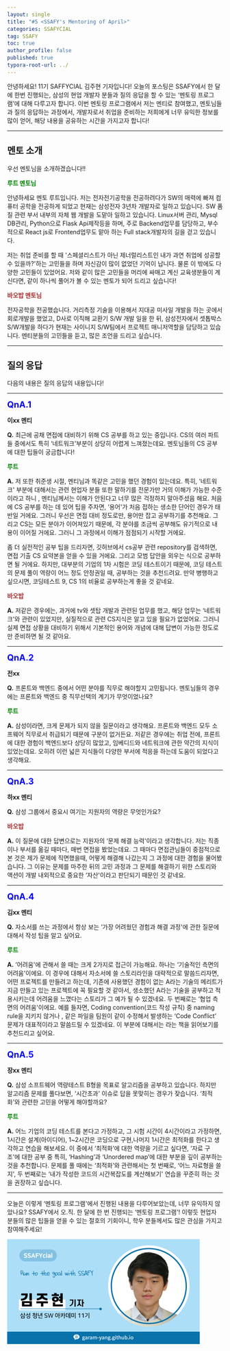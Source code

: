 ```yaml
---
layout: single
title: "#5 <SSAFY's Mentoring of April>"
categories: SSAFYCIAL
tag: SSAFY
toc: true
author_profile: false
published: true
typora-root-url: ../
---
```


 안녕하세요! 11기 SAFFYCIAL 김주현 기자입니다!  오늘의 포스팅은 SSAFY에서 한 달에 한번 진행되는, 삼성의 현업 개발자 분들과 질의 응답을 할 수 있는 ‘멘토링 프로그램’에 대해 다루고자 합니다. 이번 멘토링 프로그램에서 저는 멘티로 참여했고, 멘토님들과 질의 응답하는 과정에서, 개발자로서 취업을 준비하는 저희에게 너무 유익한 정보를 많이 얻어, 해당 내용을 공유하는 시간을 가지고자 합니다! 

<hr>

## 멘토 소개

우선 멘토님을 소개하겠습니다!!

<span style="color:green;">**루트 멘토님**</span>

 안녕하세요 멘토 루트입니다. 저는 전자전기공학을 전공하려다가 SW의 매력에 빠져 컴퓨터 공학을 전공하게 되었고 현재는 삼성전자 3년차 개발자로 일하고 있습니다. SW 품질 관련 부서 내부의 자체 웹 개발을 도맡아 일하고 있습니다. Linux서버 관리, Mysql DB관리, Python으로 Flask Api제작등을 하며, 주로 Backend업무를 담당하고, 부수적으로 React js로 Frontend업무도 맡아 하는 Full stack개발자의 길을 걷고 있습니다.

저는 취업 준비를 할 때 '스페셜리스트가 아닌 제너럴리스트인 내가 과연 취업에 성공할 수 있을까?'하는 고민들을 하며 자신감이 많이 없었던 기억이 납니다. 물론 이 밖에도 다양한 고민들이 있었어요. 저와 같이 많은 고민들을 머리에 싸매고 계신 교육생분들이 계신다면, 같이 하나씩 풀어가 볼 수 있는 멘토가 되어 드리고 싶습니다!

<span style="color:brown;">**바오밥 멘토님**</span>

 전자공학을 전공했습니다. 거리측정 기술을 이용해서 지대공 미사일 개발을 하는 곳에서 회로개발을 했었고,  D사로 이직해 교환기 S/W 개발 일을 한 뒤,  삼성전자에서 셋톱박스 S/W개발을 하다가 현재는 사이니지 S/W팀에서 프로젝트 매니저역할을 담당하고 있습니다. 멘티분들의 고민들을 듣고, 많은 조언을 드리고 싶습니다.

<hr>

## 질의 응답

다음의 내용은 질의 응답의 내용입니다!

<hr>

<span style="color:blue; font-size:20px; font-weight:bold;">QnA.1</span>

**이xx 멘티**

**Q.** 최근에 공채 면접에 대비하기 위해 CS 공부를 하고 있는 중입니다. CS의 여러 파트들 중에서도 특히 ‘네트워크'부분이 상당히 어렵게 느껴졌는데요. 멘토님들의 CS 공부에 대한 팁들이 궁금합니다!

<span style="color:green;">**루트**</span>

**A.** 저 또한 취준생 시절, 멘티님과 똑같은 고민을 했던 경험이 있는데요. 특히, ‘네트워크' 부분에 대해서는 관련 현업자 분들 또한 말하기를 전문가만 거의 이해가 가능한 수준이라고 하니 , 멘티님께서는 이해가 안된다고 너무 많은 걱정하지 말아주셨음 해요. 처음에 CS 공부를 하는 데 있어 팁을 주자면, ‘용어'가 처음 접하는 생소한 단어인 경우가 태반일 거에요. 그러니 우선은 면접 대비 정도로만, 용어만 잡고 공부하기를 추천해요. 그리고 CS는 모든 분야가 이어져있기 때문에, 각 분야를 조금씩 공부해도 유기적으로 내용이 이어질 거에요. 그러니 그 과정에서 이해가 점점되기 시작할 거에요. 

 좀 더 실전적인 공부 팁을 드리자면, 깃허브에서 cs공부 관련 repository를 검색하면, 면접 기출 CS 요약본을 얻을 수 있을 거에요. 그리고 모범 답안을 외우는 식으로 공부하면 될 거에요. 하지만, 대부분의 기업의 1차 시험은 코딩 테스트이기 때문에, 코딩 테스트의 문제 풀이 역량이 어느 정도 안정권일 때, 공부하는 것을 추천드려요. 만약 병행하고 싶으시면, 코딩테스트 9, CS 1의 비율로 공부하는게 좋을 것 같네요.

<span style="color:brown;">**바오밥**</span>

**A.** 저같은 경우에는, 과거에 tv와 셋탑 개발과 관련된 업무를 했고, 해당 업무는 ‘네트워크'와 관련이 있었지만, 실질적으로 관련 CS지식은 알고 있을 필요가 없었어요. 그러니 실제 면접 상황을 대비하기 위해서 기본적인 용어와 개념에 대해 답변이 가능한 정도로만 준비하면 될 것 같아요.

<hr>

<span style="color:blue; font-size:20px; font-weight:bold;">QnA.2</span>

**전xx**

**Q.** 프론트와 백엔드 중에서 어떤 분야를 직무로 해야할지 고민됩니다. 멘토님들의 경우에는 프론트와 백엔드 중 직무선택의 계기가 무엇이었나요?

<span style="color:green;">**루트**</span>

**A.** 삼성이라면, 크게 문제가 되지 않을 질문이라고 생각해요. 프론트와 백엔드 모두 소프웨어 직무로서 취급되기 때문에 구분이 없거든요. 저같은 경우에는 취업 전에, 프론트에 대한 경험이 백엔드보다 상당히 많았고, 임베디드와 네트워크에 관한 약간의 지식이 있었는데요. 오히려 이런 넓은 지식들이 다양한 부서에 적응을 하는데 도움이 되었다고 생각해요. 

<hr>

<span style="color:blue; font-size:20px; font-weight:bold;">QnA.3</span>

**하xx 멘티**

**Q.** 삼성 그룹에서 중요시 여기는 지원자의 역량은 무엇인가요?

<span style="color:brown;">**바오밥**</span>

**A.** 이 질문에 대한 답변으로는 지원자의 ‘문제 해결 능력'이라고 생각합니다. 저는 직종이나 부서를 옮길 때마다, 매번 면접을 봤었는데요. 그 때마다 면접관님들이 중점적으로 본 것은 제가 문제에 직면했을때, 어떻게 해결해 나갔는지 그 과정에 대한 경험을 물어봤습니다. 그 이유는 문제를 마주한 뒤의 고민 과정과 그 문제를 해결하기 위한 스토리와 액션이 개발 내외적으로 중요한 ‘자산'이라고 판단되기 때문인 것 같네요. 

<hr>

<span style="color:blue; font-size:20px; font-weight:bold;">QnA.4</span>

**김xx 멘티**

**Q.** 자소서를 쓰는 과정에서 항상 보는 ‘가장 어려웠던 경험과 해결 과정'에 관한 질문에 대해서 작성 팁을 알고 싶어요.

<span style="color:green;">**루트**</span>

**A.** ‘어려움'에 관해서 쓸 때는 크게 2가지로 접근이 가능해요. 하나는 ‘기술적인 측면의 어려움'이에요. 이 경우에 대해서 자소서에 쓸 스토리라인을 대략적으로 말씀드리자면, 어떤 프로젝트를 만들려고 하는데, 기존에 사용했던 경험이 없는 A라는 기술의 메리트가 지금 만들고 있는 프로젝트에 꼭 필요할 것 같아서, 생소했던 A라는 기술을 공부하고 적용시키는데 어려움을 느꼈다는 스토리가 그 예가 될 수 있겠네요. 두 번째로는 ‘협업 측면의 어려움'이에요. 예를 들자면, Coding convention(코드 작성 규칙) 중 naming rule을 지키지 않거나 , 같은 파일을 팀원이 같이 수정해서 발생하는 ‘Code Conflict’ 문제가 대표적이라고 말씀드릴 수 있겠네요. 이 부분에 대해서는 <Clean Code>라는 책을 읽어보기를 추천드리고 싶어요.

<hr>

<span style="color:blue; font-size:20px; font-weight:bold;">QnA.5</span>

**장xx 멘티**

**Q.** 삼성 소프트웨어 역량테스트 B형을 목표로 알고리즘을 공부하고 있습니다. 하지만 알고리즘 문제를 풀다보면, ‘시간초과' 이슈로 답을 못맞히는 경우가 잦습니다. ‘최적화'와 관련한 고민을 어떻게 해야할까요?

<span style="color:green;">**루트**</span>

**A.** 어느 기업의 코딩 테스트를 본다고 가정하고, 그 시험 시간이 4시간이라고 가정하면, 1시간은 설계(아이디어), 1~2시간은 코딩으로 구현,나머지 1시간은 최적화를 한다고 생각하고 연습을 해보세요. 이 중에서 ‘최적화’에 대한 역량을 기르고 싶다면, ‘자료 구조'에 대한 공부 중 특히, ‘Hashing’과 ‘Unordered map’에 대한 부분을 깊이 공부하는 것을 추천합니다. 문제를 풀 때에는 ‘최적화’와 관련해서는 첫 번째로, ‘어느 자료형을 쓸지', 두 번째로는 ‘내가 작성한 코드의 시간복잡도를 계산해보기' 연습을 꾸준히 하는 것을 권장하고 싶습니다. 

<hr>

오늘은 이렇게 ‘멘토링 프로그램'에서 진행된 내용을 다루어보았는데, 너무 유익하지 않았나요? SSAFY에서 오.직. 한 달에 한 번 진행되는 ‘멘토링 프로그램'! 이렇듯 현업자 분들의 많은 팁들을 얻을 수 있는 절호의 기회이니, 학우 분들께서도 많은 관심을 가지고 참여해주세요!

<img src="/images/2024-03-17-ssafycial_aut2/11기_구미_김주현.png" alt="11기_구미_김주현" style="zoom:50%;" />
